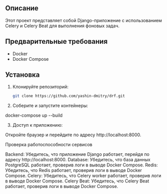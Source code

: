## Описание

Этот проект представляет собой Django-приложение с использованием Celery и Celery Beat для выполнения фоновых задач.

## Предварительные требования

- Docker
- Docker Compose

## Установка

1. Клонируйте репозиторий:
   ```bash
   git clone https://github.com/yashin-dmitry/drf.git

2. Соберите и запустите контейнеры:

docker-compose up --build

3. Доступ к приложению:

Откройте браузер и перейдите по адресу http://localhost:8000.

Проверка работоспособности сервисов

Backend: Убедитесь, что приложение Django работает, перейдя по адресу http://localhost:8000.
Database: Убедитесь, что база данных PostgreSQL работает, проверив логи в выводе Docker Compose.
Redis: Убедитесь, что Redis работает, проверив логи в выводе Docker Compose.
Celery: Убедитесь, что Celery worker работает, проверив логи в выводе Docker Compose.
Celery Beat: Убедитесь, что Celery Beat работает, проверив логи в выводе Docker Compose.